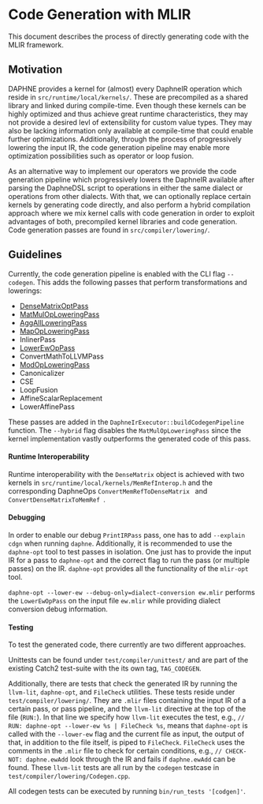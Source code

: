 # Code Generation with MLIR

This document describes the process of directly generating code with the MLIR
framework.

## Motivation

DAPHNE provides a kernel for (almost) every DaphneIR operation which reside in
`src/runtime/local/kernels/`. These are precompiled as a shared library and
linked during compile-time. Even though these kernels can be highly optimized
and thus achieve great runtime characteristics, they may not provide a desired
levl of extensibility for custom value types. They may also be lacking
information only available at compile-time that could enable further
optimizations. Additionally, through the process of progressively lowering the
input IR, the code generation pipeline may enable more optimization
possibilities such as operator or loop fusion.


As an alternative way to implement our operators we provide the code generation
pipeline which progressively lowers the DaphneIR available after parsing the
DaphneDSL script to operations in either the same dialect or operations from
other dialects. With that, we can optionally replace certain kernels by
generating code directly, and also perform a hybrid compilation approach where
we mix kernel calls with code generation in order to exploit advantages of
both, precompiled kernel libraries and code generation. Code generation passes
are found in `src/compiler/lowering/`.


## Guidelines

Currently, the code generation pipeline is enabled with the CLI flag
`--codegen`. This adds the following passes that perform transformations and
lowerings:

- [DenseMatrixOptPass](src/compiler/lowering/DaphneOptPass.cpp)
- [MatMulOpLoweringPass](src/compiler/lowering/MatMulOpLowering.cpp)
- [AggAllLoweringPass](src/compiler/lowering/AggAllOpLowering.cpp)
- [MapOpLoweringPass](src/compiler/lowering/MapOpLowering.cpp)
- InlinerPass
- [LowerEwOpPass](src/compiler/lowering/EwOpsLowering.cpp)
- ConvertMathToLLVMPass
- [ModOpLoweringPass](src/compiler/lowering/ModOpLowering.cpp)
- Canonicalizer
- CSE
- LoopFusion
- AffineScalarReplacement
- LowerAffinePass

These passes are added in the `DaphneIrExecutor::buildCodegenPipeline`
function. The `--hybrid` flag disables the `MatMulOpLoweringPass` since the
kernel implementation vastly outperforms the generated code of this pass.


#### Runtime Interoperability

Runtime interoperability with the `DenseMatrix` object is achieved with two
kernels in `src/runtime/local/kernels/MemRefInterop.h` and the corresponding
DaphneOps `ConvertMemRefToDenseMatrix ` and `ConvertDenseMatrixToMemRef `.



#### Debugging

In order to enable our debug `PrintIRPass` pass, one has to add `--explain
cdgn` when running `daphne`. Additionally, it is recommended to use the
`daphne-opt` tool to test passes in isolation. One just has to provide the
input IR for a pass to `daphne-opt` and the correct flag to run the pass (or
multiple passes) on the IR. `daphne-opt` provides all the functionality of the
`mlir-opt` tool.

`daphne-opt --lower-ew --debug-only=dialect-conversion ew.mlir` performs the
`LowerEwOpPass` on the input file `ew.mlir` while providing dialect conversion
debug information.



#### Testing

To test the generated code, there currently are two different approaches.

Unittests can be found under `test/compiler/unittest/` and are part of the
existing Catch2 test-suite with the its own tag, `TAG_CODEGEN`.

Additionally, there are tests that check the generated IR by running the
`llvm-lit`, `daphne-opt`, and `FileCheck` utilities. These tests reside under
`test/compiler/lowering/`. They are `.mlir` files containing the input IR of a
certain pass, or pass pipeline, and the `llvm-lit` directive at the top of the
file (`RUN:`). In that line we specify how `llvm-lit` executes the test, e.g.,
`// RUN: daphne-opt --lower-ew %s | FileCheck %s`, means that `daphne-opt` is
called with the `--lower-ew` flag and the current file as input, the output of
that, in addition to the file itself, is piped to `FileCheck`. `FileCheck` uses
the comments in the `.mlir` file to check for certain conditions, e.g., `//
CHECK-NOT: daphne.ewAdd` look through the IR and fails if `daphne.ewAdd` can be
found. These `llvm-lit` tests are all run by the `codegen` testcase in
`test/compiler/lowering/Codegen.cpp`.


All codegen tests can be executed by running `bin/run_tests '[codgen]'`.
